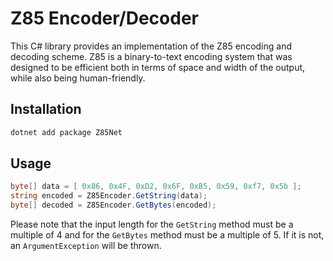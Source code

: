 # Z85 Encoder/Decoder

This C# library provides an implementation of the Z85 encoding and decoding scheme. Z85 is a binary-to-text encoding system that was designed to be efficient both in terms of space and width of the output, while also being human-friendly.
## Installation
```bash
dotnet add package Z85Net
```
## Usage

```csharp
byte[] data = [ 0x86, 0x4F, 0xD2, 0x6F, 0xB5, 0x59, 0xf7, 0x5b ];
string encoded = Z85Encoder.GetString(data);
byte[] decoded = Z85Encoder.GetBytes(encoded);
```

Please note that the input length for the `GetString` method must be a multiple of 4 and for the `GetBytes` method must be a multiple of 5. If it is not, an `ArgumentException` will be thrown.
